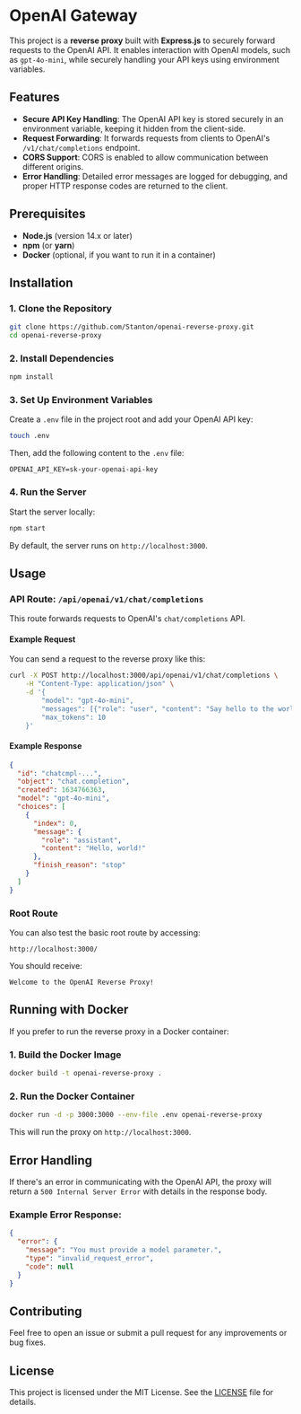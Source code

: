 # OpenAI Gateway

This project is a **reverse proxy** built with **Express.js** to securely forward requests to the OpenAI API. It enables interaction with OpenAI models, such as `gpt-4o-mini`, while securely handling your API keys using environment variables.

## Features

- **Secure API Key Handling**: The OpenAI API key is stored securely in an environment variable, keeping it hidden from the client-side.
- **Request Forwarding**: It forwards requests from clients to OpenAI's `/v1/chat/completions` endpoint.
- **CORS Support**: CORS is enabled to allow communication between different origins.
- **Error Handling**: Detailed error messages are logged for debugging, and proper HTTP response codes are returned to the client.

## Prerequisites

- **Node.js** (version 14.x or later)
- **npm** (or **yarn**)
- **Docker** (optional, if you want to run it in a container)

## Installation

### 1. Clone the Repository

```bash
git clone https://github.com/Stanton/openai-reverse-proxy.git
cd openai-reverse-proxy
```

### 2. Install Dependencies

```bash
npm install
```

### 3. Set Up Environment Variables

Create a `.env` file in the project root and add your OpenAI API key:

```bash
touch .env
```

Then, add the following content to the `.env` file:

```
OPENAI_API_KEY=sk-your-openai-api-key
```

### 4. Run the Server

Start the server locally:

```bash
npm start
```

By default, the server runs on `http://localhost:3000`.

## Usage

### API Route: `/api/openai/v1/chat/completions`

This route forwards requests to OpenAI's `chat/completions` API.

#### Example Request

You can send a request to the reverse proxy like this:

```bash
curl -X POST http://localhost:3000/api/openai/v1/chat/completions \
    -H "Content-Type: application/json" \
    -d '{
        "model": "gpt-4o-mini",
        "messages": [{"role": "user", "content": "Say hello to the world."}],
        "max_tokens": 10
    }'
```

#### Example Response

```json
{
  "id": "chatcmpl-...",
  "object": "chat.completion",
  "created": 1634766363,
  "model": "gpt-4o-mini",
  "choices": [
    {
      "index": 0,
      "message": {
        "role": "assistant",
        "content": "Hello, world!"
      },
      "finish_reason": "stop"
    }
  ]
}
```

### Root Route

You can also test the basic root route by accessing:

```
http://localhost:3000/
```

You should receive:

```
Welcome to the OpenAI Reverse Proxy!
```

## Running with Docker

If you prefer to run the reverse proxy in a Docker container:

### 1. Build the Docker Image

```bash
docker build -t openai-reverse-proxy .
```

### 2. Run the Docker Container

```bash
docker run -d -p 3000:3000 --env-file .env openai-reverse-proxy
```

This will run the proxy on `http://localhost:3000`.

## Error Handling

If there's an error in communicating with the OpenAI API, the proxy will return a `500 Internal Server Error` with details in the response body.

### Example Error Response:

```json
{
  "error": {
    "message": "You must provide a model parameter.",
    "type": "invalid_request_error",
    "code": null
  }
}
```

## Contributing

Feel free to open an issue or submit a pull request for any improvements or bug fixes.

## License

This project is licensed under the MIT License. See the [LICENSE](LICENSE) file for details.
